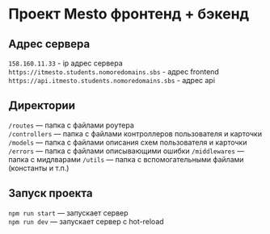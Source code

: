 # Проект Mesto фронтенд + бэкенд

## Адрес сервера

`158.160.11.33` - ip адрес сервера
`https://itmesto.students.nomoredomains.sbs` - адрес frontend
`https://api.itmesto.students.nomoredomains.sbs` - адрес api

## Директории

`/routes` — папка с файлами роутера  
`/controllers` — папка с файлами контроллеров пользователя и карточки   
`/models` — папка с файлами описания схем пользователя и карточки 
`/errors` — папка с файлами описывающими ошибки
`/middlewares` — папка с мидлварами
`/utils` — папка с вспомогательными файлами (константы и т.п.)
## Запуск проекта

`npm run start` — запускает сервер   
`npm run dev` — запускает сервер с hot-reload
